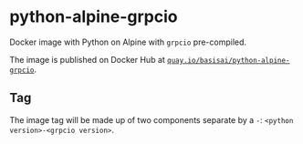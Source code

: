 # python-alpine-grpcio

Docker image with Python on Alpine with `grpcio` pre-compiled.

The image is published on Docker Hub at
[`quay.io/basisai/python-alpine-grpcio`](https://quay.io/basisai/python-alpine-grpcio).

## Tag

The image tag will be made up of two components separate by a
`-`: `<python version>-<grpcio version>`.
